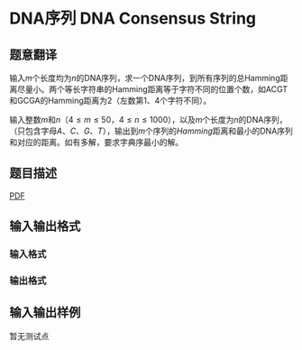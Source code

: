 # DNA序列 DNA Consensus String

## 题意翻译

输入$m$个长度均为$n$的$\text{DNA}$序列，求一个$\text{DNA}$序列，到所有序列的总$\text{Hamming}$距离尽量小。两个等长字符串的$\text{Hamming}$距离等于字符不同的位置个数，如$\text{ACGT}$和$\text{GCGA}$的$\text{Hamming}$距离为$2$（左数第$1$、$4$个字符不同）。

输入整数$m$和$n$（$4\leq m \leq 50$，$4\leq n \leq 1000$），以及$m$个长度为$n$的$\text{DNA}$序列，（只包含字母$A$、$C$、$G$、$T$），输出到$m$个序列的$Hamming$距离和最小的$\text{DNA}$序列和对应的距离。如有多解，要求字典序最小的解。

## 题目描述

[problemUrl]: https://uva.onlinejudge.org/index.php?option=com_onlinejudge&Itemid=8&category=446&page=show_problem&problem=4114

[PDF](https://uva.onlinejudge.org/external/13/p1368.pdf)

## 输入输出格式

### 输入格式

### 输出格式

## 输入输出样例

暂无测试点

